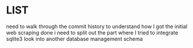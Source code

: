 # LIST
need to walk through the commit history to understand how I got the initial web scraping done
i need to split out the part where I tried to integrate sqlite3
look into another database management schema